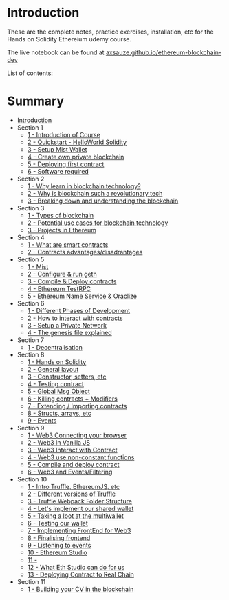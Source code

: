 # Introduction

These are the complete notes, practice exercises, installation, etc for the Hands on Solidity Ethereium udemy course.

The live notebook can be found at [axsauze.github.io/ethereum-blockchain-dev](https://axsauze.github.io/ethereum-blockchain-dev/)

List of contents:

# Summary

* [Introduction](README.md)
* Section 1
    - [1 - Introduction of Course](section-1/1.md)
    - [2 - Quickstart - HelloWorld Solidity](section-1/2.md)
    - [3 - Setup Mist Wallet](section-1/3.md)
    - [4 - Create own private blockchain](section-1/4.md)
    - [5 - Deploying first contract](section-1/5.md)
    - [6 - Software required](section-1/6.md)
* Section 2
    - [1 - Why learn in blockchain technology?](section-2/1.md)
    - [2 - Why is blockchain such a revolutionary tech](section-2/2.md)
    - [3 - Breaking down and understanding the blockchain](section-2/3.md)
* Section 3
    - [1 - Types of blockchain](section-3/1.md)
    - [2 - Potential use cases for blockchain technology](section-3/2.md)
    - [3 - Projects in Ethereum](section-3/3.md)
* Section 4
    - [1 - What are smart contracts](section-4/1.md)
    - [2 - Contracts advantages/disadrantages](section-4/2.md)
* Section 5
    - [1 - Mist](section-5/1.md)
    - [2 - Configure & run geth](section-5/2.md)
    - [3 - Compile & Deploy contracts](section-5/3.md)
    - [4 - Ethereum TestRPC](section-5/4.md)
    - [5 - Ethereum Name Service & Oraclize](section-5/5.md)
* Section 6
    - [1 - Different Phases of Development](section-6/1.md)
    - [2 - How to interact with contracts](section-6/2.md)
    - [3 - Setup a Private Network](section-6/3.md)
    - [4 - The genesis file explained](section-6/4.md)
* Section 7
    - [1 - Decentralisation](section-7/1.md)
* Section 8
    - [1 - Hands on Solidity](section-8/1.md)
    - [2 - General layout](section-8/2.md)
    - [3 - Constructor, setters, etc](section-8/3.md)
    - [4 - Testing contract](section-8/4.md)
    - [5 - Global Msg Object](section-8/5.md)
    - [6 - Killing contracts + Modifiers](section-8/6.md)
    - [7 - Extending / Importing contracts](section-8/7.md)
    - [8 - Structs, arrays, etc](section-8/8.md)
    - [9 - Events](section-8/9.md)
* Section 9
    - [1 - Web3 Connecting your browser](section-9/1.md)
    - [2 - Web3 In Vanilla JS](section-9/2.md)
    - [3 - Web3 Interact with Contract](section-9/3.md)
    - [4 - Web3 use non-constant functions](section-9/4.md)
    - [5 - Compile and deploy contract](section-9/5.md)
    - [6 - Web3 and Events/Filtering](section-9/6.md)
* Section 10
    - [1 - Intro Truffle, EthereumJS, etc](section-10/1.md)
    - [2 - Different versions of Truffle](section-10/2.md)
    - [3 - Truffle Webpack Folder Structure](section-10/3.md)
    - [4 - Let's implement our shared wallet](section-10/4.md)
    - [5 - Taking a loot at the multiwallet](section-10/5.md)
    - [6 - Testing our wallet](section-10/6.md)
    - [7 - Implementing FrontEnd for Web3](section-10/7.md)
    - [8 - Finalising frontend](section-10/8.md)
    - [9 - Listening to events](section-10/9.md)
    - [10 - Ethereum Studio](section-10/10.md)
    - [11 - ](section-10/11.md)
    - [12 - What Eth Studio can do for us](section-10/12.md)
    - [13 - Deploying Contract to Real Chain](section-10/13.md)
* Section 11
    - [1 - Building your CV in the blockchain](section-11/1.md)
